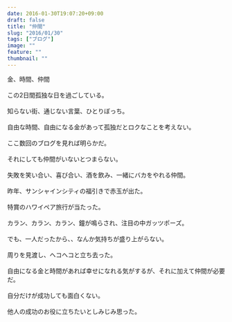 ```yaml
---
date: 2016-01-30T19:07:20+09:00
draft: false
title: "仲間"
slug: "2016/01/30"
tags: ["ブログ"]
image: ""
feature: ""
thumbnail: ""
---
```

金、時間、仲間<br/><br/>この2日間孤独な日を過ごしている。<br/><br/>知らない街、通じない言葉、ひとりぼっち。<br/><br/>自由な時間、自由になる金があって孤独だとロクなことを考えない。<br/><br/>ここ数回のブログを見れば明らかだ。<br/><br/>それにしても仲間がいないとつまらない。<br/><br/>失敗を笑い合い、喜び合い、酒を飲み、一緒にバカをやれる仲間。<br/><br/>昨年、サンシャインシティの福引きで赤玉が出た。<br/><br/>特賞のハワイペア旅行が当たった。<br/><br/>カラン、カラン、カラン、鐘が鳴らされ、注目の中ガッツポーズ。<br/><br/>でも、一人だったから、、なんか気持ちが盛り上がらない。<br/><br/>周りを見渡し、ヘコヘコと立ち去った。<br/><br/>自由になる金と時間があれば幸せになれる気がするが、それに加えて仲間が必要だ。<br/><br/>自分だけが成功しても面白くない。<br/><br/>他人の成功のお役に立ちたいとしみじみ思った。<br/><br/><br/>

